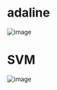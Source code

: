 # adaline
![image](https://user-images.githubusercontent.com/60944931/166569070-842d9338-d8cb-495d-bd62-8080266a46a6.png)

# SVM
![image](https://user-images.githubusercontent.com/60944931/166569117-cf6925d8-a034-44d8-88b9-8a4037e4f831.png)
